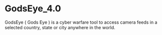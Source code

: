 # GodsEye_4.0
GodsEye ( Gods Eye ) is a cyber warfare tool to access camera feeds in a selected country, state or city anywhere in the world.
